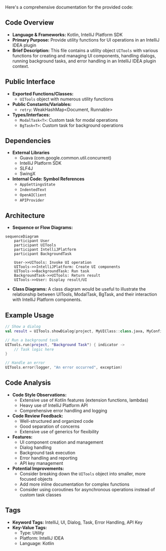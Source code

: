 Here's a comprehensive documentation for the provided code:

## Code Overview
- **Language & Frameworks:** Kotlin, IntelliJ Platform SDK
- **Primary Purpose:** Provide utility functions for UI operations in an IntelliJ IDEA plugin
- **Brief Description:** This file contains a utility object `UITools` with various functions for creating and managing UI components, handling dialogs, running background tasks, and error handling in an IntelliJ IDEA plugin context.

## Public Interface
- **Exported Functions/Classes:**
  - `UITools` object with numerous utility functions
- **Public Constants/Variables:**
  - `retry`: WeakHashMap<Document, Runnable>
- **Types/Interfaces:**
  - `ModalTask<T>`: Custom task for modal operations
  - `BgTask<T>`: Custom task for background operations

## Dependencies
- **External Libraries**
  - Guava (com.google.common.util.concurrent)
  - IntelliJ Platform SDK
  - SLF4J
  - SwingX
- **Internal Code: Symbol References**
  - `AppSettingsState`
  - `IndentedText`
  - `OpenAIClient`
  - `APIProvider`

## Architecture
- **Sequence or Flow Diagrams:** 
```mermaid
sequenceDiagram
    participant User
    participant UITools
    participant IntelliJPlatform
    participant BackgroundTask

    User->>UITools: Invoke UI operation
    UITools->>IntelliJPlatform: Create UI components
    UITools->>BackgroundTask: Run task
    BackgroundTask->>UITools: Return result
    UITools->>User: Display result/UI
```

- **Class Diagrams:** A class diagram would be useful to illustrate the relationship between UITools, ModalTask, BgTask, and their interaction with IntelliJ Platform components.

## Example Usage
```kotlin
// Show a dialog
val result = UITools.showDialog(project, MyUIClass::class.java, MyConfigClass::class.java, "My Dialog")

// Run a background task
UITools.run(project, "Background Task") { indicator ->
    // Task logic here
}

// Handle an error
UITools.error(logger, "An error occurred", exception)
```

## Code Analysis
- **Code Style Observations:**
  - Extensive use of Kotlin features (extension functions, lambdas)
  - Heavy use of IntelliJ Platform API
  - Comprehensive error handling and logging
- **Code Review Feedback:**
  - Well-structured and organized code
  - Good separation of concerns
  - Extensive use of generics for flexibility
- **Features:**
  - UI component creation and management
  - Dialog handling
  - Background task execution
  - Error handling and reporting
  - API key management
- **Potential Improvements:**
  - Consider breaking down the `UITools` object into smaller, more focused objects
  - Add more inline documentation for complex functions
  - Consider using coroutines for asynchronous operations instead of custom task classes

## Tags
- **Keyword Tags:** IntelliJ, UI, Dialog, Task, Error Handling, API Key
- **Key-Value Tags:**
  - Type: Utility
  - Platform: IntelliJ IDEA
  - Language: Kotlin
